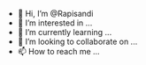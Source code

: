 - 👋 Hi, I’m @Rapisandi
- 👀 I’m interested in ...
- 🌱 I’m currently learning ...
- 💞️ I’m looking to collaborate on ...
- 📫 How to reach me ...

<!---
Rapisandi/Rapisandi is a ✨ special ✨ repository because its `README.md` (this file) appears on your GitHub profile.
You can click the Preview link to take a look at your changes.
--->
